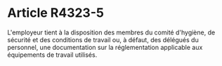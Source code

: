 # Article R4323-5

  
L'employeur tient à la disposition des membres du comité d'hygiène, de sécurité et des conditions de travail ou, à défaut, des délégués du personnel, une documentation sur la réglementation applicable aux équipements de travail utilisés.